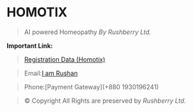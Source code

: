 # HOMOTIX
> AI powered Homeopathy
*By Rushberry Ltd.*

**Important Link:**

> [Registration Data (Homotix)](https://docs.google.com/spreadsheets/d/10OjGls5JIPyG3wcPgRqWQ5lrnM35HcOzd3lrZ_HmxyU/edit?usp=sharing)

> Email:[I am Rushan](developer.homotix@gmail.com)

> Phone:[Payment Gateway](+880 1930196241)

> © Copyright All Rights are preserved by *Rushberry Ltd.*